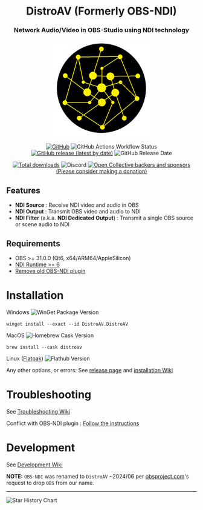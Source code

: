 <div align="center">
<h1>DistroAV (Formerly OBS-NDI)</h1>
<h3>Network Audio/Video in OBS-Studio using NDI technology</h3>  

<img src="https://github.com/DistroAV/DistroAV/blob/master/assets/distroav-logo-512x512.png?raw=true" width="256px" />

[![GitHub](https://img.shields.io/github/license/DistroAV/DistroAV)](https://github.com/DistroAV/DistroAV/blob/master/LICENSE)
![GitHub Actions Workflow Status](https://img.shields.io/github/actions/workflow/status/DistroAV/DistroAV/push.yaml?label=master)
[![GitHub release (latest by date)](https://img.shields.io/github/v/release/DistroAV/DistroAV)](https://github.com/DistroAV/DistroAV/releases/latest) ![GitHub Release Date](https://img.shields.io/github/release-date/distroav/distroav?display_date=published_at)

[![Total downloads](https://img.shields.io/github/downloads/DistroAV/DistroAV/total)](https://github.com/DistroAV/DistroAV/releases)
![Discord](https://img.shields.io/discord/1082173788101279746?style=social&logo=discord&label=Discord&link=https%3A%2F%2Fdiscord.gg%2FZuTxbUK3ug)
[![Open Collective backers and sponsors](https://img.shields.io/opencollective/all/distroav)](https://opencollective.com/distroav/donate)  
[(Please consider making a donation)](https://opencollective.com/distroav)
</div>

## Features
- **NDI Source** : Receive NDI video and audio in OBS
- **NDI Output** : Transmit OBS video and audio to NDI
- **NDI Filter** (a.k.a. **NDI Dedicated Output**) : Transmit a single OBS source or scene audio to NDI

## Requirements
* OBS >= 31.0.0 (Qt6, x64/ARM64/AppleSilicon)
* [NDI Runtime >= 6](https://github.com/DistroAV/DistroAV/wiki/1.-Installation#required---ndi-runtime)  
* [Remove old OBS-NDI plugin](https://github.com/DistroAV/DistroAV/wiki/OBS%E2%80%90NDI-Is-Now-DistroAV)

# Installation
Windows ![WinGet Package Version](https://img.shields.io/winget/v/DistroAV.DistroAV)
```
winget install --exact --id DistroAV.DistroAV
```

MacOS ![Homebrew Cask Version](https://img.shields.io/homebrew/cask/v/distroav?link=https%3A%2F%2Fformulae.brew.sh%2Fcask%2Fdistroav)
```
brew install --cask distroav
```

Linux ([Flatpak](https://flatpak.org/)) ![Flathub Version](https://img.shields.io/flathub/v/com.obsproject.Studio.Plugin.DistroAV?link=https%3A%2F%2Fflathub.org%2Fapps%2Fcom.obsproject.Studio.Plugin.DistroAV)

Any other options, or errors: See [release page](https://distroav.org/download) and [installation Wiki](https://github.com/DistroAV/DistroAV/wiki/1.-Installation)

# Troubleshooting

See [Troubleshooting Wiki](https://github.com/DistroAV/DistroAV/wiki/2.-Troubleshooting)

Conflict with OBS-NDI plugin : [Follow the instructions](https://github.com/DistroAV/DistroAV/wiki/OBS%E2%80%90NDI-Is-Now-DistroAV)

# Development

See [Development Wiki](https://github.com/DistroAV/DistroAV/wiki/3.-Development)

**NOTE:** `OBS-NDI` was renamed to `DistroAV` ~2024/06 per [obsproject.com](https://obsproject.com)'s request to drop `OBS` from our name.

---

<picture>
  <source media="(prefers-color-scheme: dark)" srcset="https://api.star-history.com/svg?repos=DistroAV/DistroAV&type=Date&theme=dark" />
  <source media="(prefers-color-scheme: light)" srcset="https://api.star-history.com/svg?repos=DistroAV/DistroAV&type=Date" />
  <img alt="Star History Chart" src="https://api.star-history.com/svg?repos=DistroAV/DistroAV&type=Date" />
</picture>
